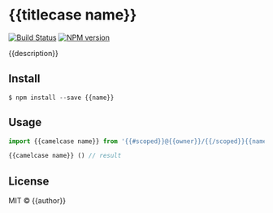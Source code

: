 # {{titlecase name}}

[![Build Status](https://travis-ci.org/{{owner}}/{{name}}.svg?branch=master)](https://travis-ci.org/{{owner}}/{{name}})
[![NPM version](https://img.shields.io/npm/v/{{name}}.svg)](https://www.npmjs.com/package/{{name}})

{{description}}

## Install

```shell
$ npm install --save {{name}}
```

## Usage

```js
import {{camelcase name}} from '{{#scoped}}@{{owner}}/{{/scoped}}{{name}}';

{{camelcase name}} () // result
```

## License

MIT © {{author}}
